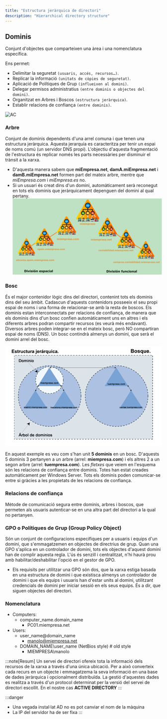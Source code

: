 ```yaml
---
title: "Estructura jeràrquica de directori"
description: "Hierarchical directory structure"
---
```


## Dominis

Conjunt d'objectes que comparteixen una àrea i una nomenclatura específica.

Ens permet:
- Delimitar la seguretat `(usuaris, accés, recursos…)`.
- Replicar la informació `(unitats de còpies de seguretat)`.
- Aplicació de Polítiques de Grup `(influeixen al domini)`.
- Delegar permisos administratius `(entre dominis o objectes del domini)`.
- Organitzat en Arbres i Boscos `(estructura jeràrquica)`.
- Establir relacions de confiança `(entre dominis)`.

![AC](https://media.licdn.com/dms/image/v2/D4E12AQEvAm6Fu3mMIA/article-inline_image-shrink_1000_1488/article-inline_image-shrink_1000_1488/0/1655800725708?e=2147483647&v=beta&t=7oJZbfvpKqB-AKw0ePv-JKpLD5oYRatalc0lbJOpmKk)

### Arbre
Conjunt de dominis dependents d'una arrel comuna i que tenen una estructura jeràrquica. Aquesta jerarquia es caracteritza per tenir un espai de noms comú (un servidor DNS propi). L'objectiu d'aquesta fragmentació de l'estructura és replicar només les parts necessàries per disminuir el trànsit a la xarxa.

  - D'aquesta manera sabem que **miEmpresa.net**, **damA.miEmpresa.net** i **damB.miEmpresa.net** formen part del mateix arbre, mentre que _miEmpresa.com_ i _miEmpresa.es_ no.
  - Si un usuari és creat dins d'un domini, automàticament serà reconegut en tots els dominis que jeràrquicament depenguen del domini al qual pertany.
![arbre](../../../../assets/ut6/06_division.png)

### Bosc
És el major contenidor lògic dins del directori, contenint tots els dominis dins del seu àmbit. Cadascun d'aquests contenidors posseeix el seu propi espai de noms i una forma de relacionar-se amb la resta de boscos. Els dominis estan interconnectats per relacions de confiança, de manera que els dominis dins d'un bosc confien automàticament uns en altres i els diferents arbres podran compartir recursos (es veurà més endavant).
Diversos arbres poden integrar-se en el mateix bosc, però NO compartiran espai de noms (DNS).
Un bosc contindrà almenys un domini, que serà el domini arrel del bosc.

![bosc](../../../../assets/ut6/07_bosque.png)

En aquest exemple es veu com s'han unit **5 dominis** en un bosc. D'aquests 5 dominis 3 pertanyen a un arbre (arrel: **miempresa.com**) i els altres 2 a un segon arbre (arrel: **tuempresa.com**).
Les _fletxes_ que veiem en l'esquema són les relacions de confiança entre dominis. Totes han estat creades automàticament per Windows Server. Tots els dominis poden comunicar-se entre si gràcies a les propietats de les relacions de confiança.

### Relacions de confiança
Mètode de comunicació segura entre dominis, arbres i boscos, que permeten als usuaris autenticar-se en una altra part del directori a la qual no pertanyen.

### GPO o Polítiques de Grup (Group Policy Object)
Són un conjunt de configuracions específiques per a usuaris i equips d'un domini, que s'emmagatzemen en objectes de directrius de grup. Quan una GPO s'aplica en un controlador de domini, tots els objectes d'aquest domini han de complir aquesta regla. L'ús és senzill i centralitzat, n'hi haurà prou amb habilitar/deshabilitar l'opció en el gestor de GPO.

  - Els requisits per utilitzar una GPO són dos, que la xarxa estiga basada en una estructura de domini i que existisca almenys un controlador de domini i que els equips i usuaris han d'estar units al domini, utilitzant credencials de domini per iniciar sessió en els seus equips. És a dir, que siguen objectes del directori.

### Nomenclatura
- Computers: 
  - computer_name.domain_name
    - PC01.miempresa.net
- Users:
  - user_name@domain_name
    - manolo@miempresa.net
  - DOMAIN_NAME\user_name (NetBios style) # old style
    - MIEMPRESA\manolo

:::note[Resum]
Un servei de directori ofereix tota la informació dels recursos de la xarxa a través d'una única ubicació. Per a això converteix cada recurs en un objecte i emmagatzema la seva informació en una base de dades jeràrquica i opcionalment distribuïda. La gestió d'aquestes dades es realitza a través d'un protocol determinat per la versió del servei de directori escollit. En el nostre cas **ACTIVE DIRECTORY**
:::

:::danger
- Una vegada instal·lat AD no es pot canviar el nom de la màquina
- La IP del servidor ha de ser fixa
:::